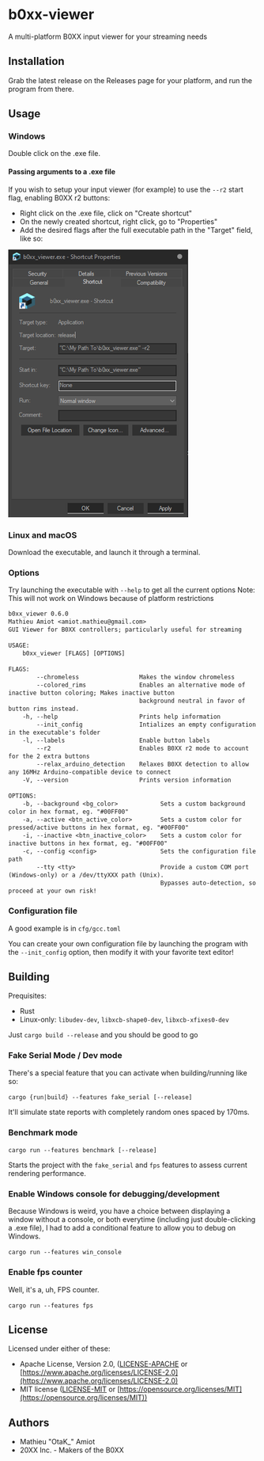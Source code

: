 # b0xx-viewer

A multi-platform B0XX input viewer for your streaming needs

## Installation

Grab the latest release on the Releases page for your platform, and run the program from there.

## Usage

### Windows

Double click on the .exe file.

#### Passing arguments to a .exe file

If you wish to setup your input viewer (for example) to use the `--r2` start flag, enabling B0XX r2 buttons:

* Right click on the .exe file, click on "Create shortcut"
* On the newly created shortcut, right click, go to "Properties"
* Add the desired flags after the full executable path in the "Target" field, like so:

![Properties Dialog](/assets/win_properties_dialog.png)

### Linux and macOS

Download the executable, and launch it through a terminal.

### Options

Try launching the executable with `--help` to get all the current options
Note: This will not work on Windows because of platform restrictions

```text
b0xx_viewer 0.6.0
Mathieu Amiot <amiot.mathieu@gmail.com>
GUI Viewer for B0XX controllers; particularly useful for streaming

USAGE:
    b0xx_viewer [FLAGS] [OPTIONS]

FLAGS:
        --chromeless                 Makes the window chromeless
        --colored_rims               Enables an alternative mode of inactive button coloring; Makes inactive button
                                     background neutral in favor of button rims instead.
    -h, --help                       Prints help information
        --init_config                Intializes an empty configuration in the executable's folder
    -l, --labels                     Enable button labels
        --r2                         Enables B0XX r2 mode to account for the 2 extra buttons
        --relax_arduino_detection    Relaxes B0XX detection to allow any 16MHz Arduino-compatible device to connect
    -V, --version                    Prints version information

OPTIONS:
    -b, --background <bg_color>            Sets a custom background color in hex format, eg. "#00FF00"
    -a, --active <btn_active_color>        Sets a custom color for pressed/active buttons in hex format, eg. "#00FF00"
    -i, --inactive <btn_inactive_color>    Sets a custom color for inactive buttons in hex format, eg. "#00FF00"
    -c, --config <config>                  Sets the configuration file path
        --tty <tty>                        Provide a custom COM port (Windows-only) or a /dev/ttyXXX path (Unix).
                                           Bypasses auto-detection, so proceed at your own risk!

```

### Configuration file

A good example is in `cfg/gcc.toml`

You can create your own configuration file by launching the program with the `--init_config` option, then modify it with your favorite text editor!

## Building

Prequisites:

* Rust
* Linux-only: `libudev-dev`, `libxcb-shape0-dev`, `libxcb-xfixes0-dev`

Just `cargo build --release` and you should be good to go

### Fake Serial Mode / Dev mode

There's a special feature that you can activate when building/running like so:

`cargo {run|build} --features fake_serial [--release]`

It'll simulate state reports with completely random ones spaced by 170ms.

### Benchmark mode

`cargo run --features benchmark [--release]`

Starts the project with the `fake_serial` and `fps` features to assess current rendering performance.

### Enable Windows console for debugging/development

Because Windows is weird, you have a choice between displaying a window without a console, or both everytime (including just double-clicking a .exe file), I had to add a conditional feature to allow you to debug on Windows.

`cargo run --features win_console`

### Enable fps counter

Well, it's a, uh, FPS counter.

`cargo run --features fps`

## License

Licensed under either of these:

- Apache License, Version 2.0, ([LICENSE-APACHE](LICENSE-APACHE) or
   [https://www.apache.org/licenses/LICENSE-2.0](https://www.apache.org/licenses/LICENSE-2.0)
- MIT license ([LICENSE-MIT](LICENSE-MIT) or
   [https://opensource.org/licenses/MIT](https://opensource.org/licenses/MIT))

## Authors

* Mathieu "OtaK_" Amiot
* 20XX Inc. - Makers of the B0XX
